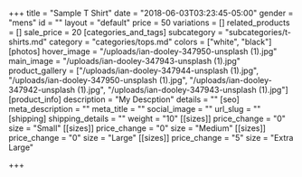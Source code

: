 +++
title = "Sample T Shirt"
date = "2018-06-03T03:23:45-05:00"
gender = "mens"
id = ""
layout = "default"
price = 50
variations = []
related_products = []
sale_price = 20
[categories_and_tags]
subcategory = "subcategories/t-shirts.md"
category = "categories/tops.md"
colors = ["white", "black"]
[photos]
hover_image = "/uploads/ian-dooley-347950-unsplash (1).jpg"
main_image = "/uploads/ian-dooley-347943-unsplash (1).jpg"
product_gallery = ["/uploads/ian-dooley-347944-unsplash (1).jpg", "/uploads/ian-dooley-347950-unsplash (1).jpg", "/uploads/ian-dooley-347942-unsplash (1).jpg", "/uploads/ian-dooley-347943-unsplash (1).jpg"]
[product_info]
description = "My Descption"
details = ""
[seo]
meta_description = ""
meta_title = ""
social_image = ""
url_slug = ""
[shipping]
shipping_details = ""
weight = "10"
[[sizes]]
price_change = "0"
size = "Small"
[[sizes]]
price_change = "0"
size = "Medium"
[[sizes]]
price_change = "0"
size = "Large"
[[sizes]]
price_change = "5"
size = "Extra Large"

+++
